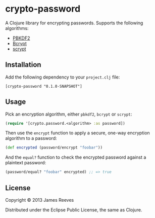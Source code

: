 # crypto-password

A Clojure library for encrypting passwords. Supports the following
algorithms:

* [PBKDF2](http://en.wikipedia.org/wiki/PBKDF2)
* [Bcrypt](http://bcrypt.sourceforge.net/)
* [scrypt](http://www.tarsnap.com/scrypt.html)

## Installation

Add the following dependency to your `project.clj` file:

    [crypto-password "0.1.0-SNAPSHOT"]

## Usage

Pick an encryption algorithm, either `pbkdf2`, `bcrypt` or `scrypt`:

```clojure
(require '[crypto.password.<algorithm> :as password])
```

Then use the `encrypt` function to apply a secure, one-way encryption
algorithm to a password:

```clojure
(def encrypted (password/encrypt "foobar"))
```

And the `equal?` function to check the encrypted password against a
plaintext password:

```clojure
(password/equal? "foobar" encrypted) ;; => true
```

## License

Copyright © 2013 James Reeves

Distributed under the Eclipse Public License, the same as Clojure.

